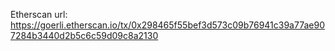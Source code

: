 Etherscan url:
https://goerli.etherscan.io/tx/0x298465f55bef3d573c09b76941c39a77ae907284b3440d2b5c6c59d09c8a2130
